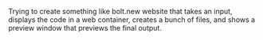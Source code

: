 Trying to create something like bolt.new website that takes an input, displays the code in a web container, creates a bunch of files, and shows a preview window that previews the final output.
